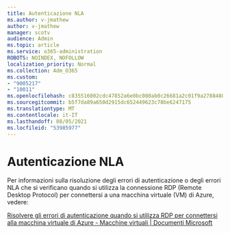 ```yaml
---
title: Autenticazione NLA
ms.author: v-jmathew
author: v-jmathew
manager: scotv
audience: Admin
ms.topic: article
ms.service: o365-administration
ROBOTS: NOINDEX, NOFOLLOW
localization_priority: Normal
ms.collection: Adm_O365
ms.custom:
- "9005217"
- "10011"
ms.openlocfilehash: c835516002cdc47852a6e0bc080ab0c26681a2c01f9a2788488cad092d347aca
ms.sourcegitcommit: b5f7da89a650d2915dc652449623c78be6247175
ms.translationtype: MT
ms.contentlocale: it-IT
ms.lasthandoff: 08/05/2021
ms.locfileid: "53985977"
---
```

# <a name="nla-authentication"></a>Autenticazione NLA

Per informazioni sulla risoluzione degli errori di autenticazione o degli errori NLA che si verificano quando si utilizza la connessione RDP (Remote Desktop Protocol) per connettersi a una macchina virtuale (VM) di Azure, vedere:

[Risolvere gli errori di autenticazione quando si utilizza RDP per connettersi alla macchina virtuale di Azure - Macchine virtuali | Documenti Microsoft](https://docs.microsoft.com/troubleshoot/azure/virtual-machines/cannot-connect-rdp-azure-vm)
